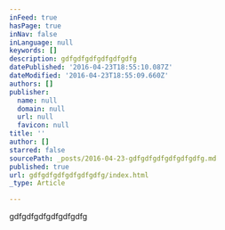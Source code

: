 ```yaml
---
inFeed: true
hasPage: true
inNav: false
inLanguage: null
keywords: []
description: gdfgdfgdfgdfgdfgdfg
datePublished: '2016-04-23T18:55:10.087Z'
dateModified: '2016-04-23T18:55:09.660Z'
authors: []
publisher:
  name: null
  domain: null
  url: null
  favicon: null
title: ''
author: []
starred: false
sourcePath: _posts/2016-04-23-gdfgdfgdfgdfgdfgdfg.md
published: true
url: gdfgdfgdfgdfgdfgdfg/index.html
_type: Article

---
```

gdfgdfgdfgdfgdfgdfg